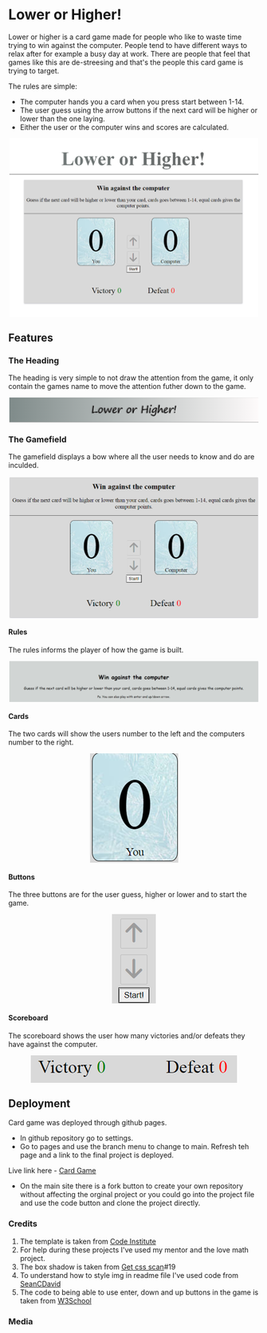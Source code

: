 # Lower or Higher!

Lower or higher is a card game made for people who like to waste time trying to win against the computer. People tend to have different ways to relax after for example a busy day at work. There are people that feel that games like this are de-streesing and that's the people this card game is trying to target.

The rules are simple:
*  The computer hands you a card when you press start between 1-14.
* The user guess using the arrow buttons if the next card will be higher or lower than the one laying.
* Either the user or the computer wins and scores are calculated.

<img
  src="assets/images/desktop.PNG"
  alt="The desktop" 
  title="The desktop"
  style="display: block; margin: 0 auto; max-width: 500px">

## Features

### The Heading
The heading is very simple to not draw the attention from the game, it only contain the games name to move the attention futher down to the game.

<img
  src="assets/images/header.PNG"
  alt="The header" 
  title="The header"
  style="display: block; margin: 0 auto; max-width: 500px">

### The Gamefield
The gamefield displays a bow where all the user needs to know and do are inculded.

<img
  src="assets/images/gamefield.PNG"
  alt="The gamefield" 
  title="The gamefield"
  style="display: block; margin: 0 auto; max-width: 500px">

#### Rules
The rules informs the player of how the game is built.

<img
  src="assets/images/rules.PNG"
  alt="The ruels" 
  title="The rules"
  style="display: block; margin: 0 auto; max-width: 500px">

#### Cards
The two cards will show the users number to the left and the computers number to the right.

<img
  src="assets/images/gamecard.PNG"
  alt="The gamecard" 
  title="The gamecard"
  style="display: block; margin: 0 auto; max-width: 500px">

#### Buttons
The three buttons are for the user guess, higher or lower and to start the game.

<img
  src="assets/images/interaction.PNG"
  alt="The game buttons" 
  title="The game buttons"
  style="display: block; margin: 0 auto; max-width: 500px">

#### Scoreboard
The scoreboard shows the user how many victories and/or defeats they have against the computer.

<img
  src="assets/images/score.PNG"
  alt="The scoreboard" 
  title="The scoreboard"
  style="display: block; margin: 0 auto; max-width: 500px">

## Deployment
Card game was deployed through github pages.
* In github repository go to settings.
* Go to pages and use the branch menu to change to main.
Refresh teh page and a link to the final project is deployed.

Live link here - [Card Game](https://ohdamnitsnikki.github.io/card_game/)

* On the main site there is a fork button to create your own repository without affecting the orginal project or you could go into the project file and use the code button and clone the project directly.


### Credits

1. The template is taken from [Code Institute](https://github.com/Code-Institute-Org/gitpod-full-template)
2. For help during these projects I've used my mentor and the love math project.
3. The box shadow is taken from [Get css scan](https://getcssscan.com/css-box-shadow-examples)#19
4. To understand how to style img in readme file I've used code from [SeanCDavid](https://www.seancdavis.com/posts/three-ways-to-add-image-to-github-readme/)
5. The code to being able to use enter, down and up buttons in the game is taken from [W3School](https://www.w3schools.com/howto/howto_js_trigger_button_enter.asp)

### Media







